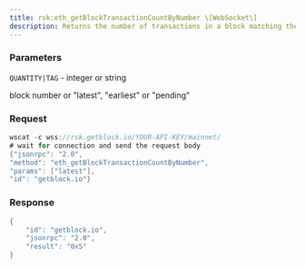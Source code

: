 ```yaml
---
title: rsk:eth_getBlockTransactionCountByNumber \[WebSocket\]
description: Returns the number of transactions in a block matching the given blocknumber.
---
```


### Parameters


`QUANTITY|TAG` - integer or string

block number or "latest", "earliest" or "pending"

### Request

``` java
wscat -c wss://rsk.getblock.io/YOUR-API-KEY/mainnet/ 
# wait for connection and send the request body 
{"jsonrpc": "2.0",
"method": "eth_getBlockTransactionCountByNumber",
"params": ["latest"],
"id": "getblock.io"}
```

###  Response

``` java
{
    "id": "getblock.io",
    "jsonrpc": "2.0",
    "result": "0x5"
}
```

